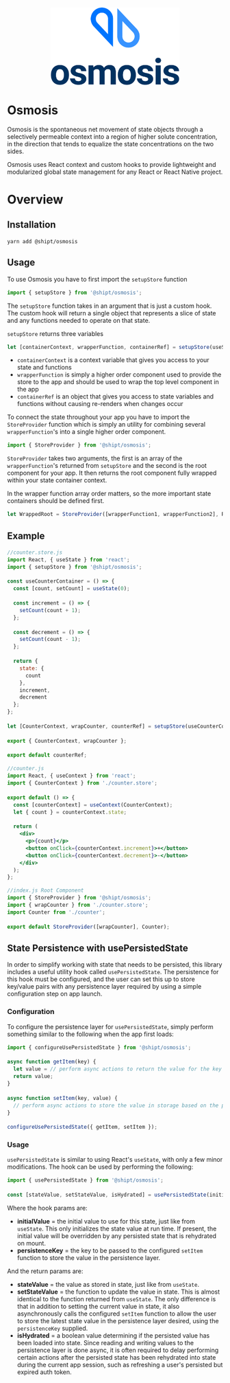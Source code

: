 <p align="center">
<img width="300" src=".github/logo.png" />
</p>

# Osmosis

Osmosis is the spontaneous net movement of state objects through a selectively permeable context into a region of higher solute concentration, in the direction that tends to equalize the state concentrations on the two sides.

Osmosis uses React context and custom hooks to provide lightweight and modularized global state management for any React or React Native project.

# Overview

## Installation

```
yarn add @shipt/osmosis
```

## Usage

To use Osmosis you have to first import the `setupStore` function

```js
import { setupStore } from '@shipt/osmosis';
```

The `setupStore` function takes in an argument that is just a custom hook. The custom hook will return a single object that represents a slice of state and any functions needed to operate on that state.

`setupStore` returns three variables

```js
let [containerContext, wrapperFunction, containerRef] = setupStore(useStateContainer);
```

- `containerContext` is a context variable that gives you access to your state and functions
- `wrapperFunction` is simply a higher order component used to provide the store to the app and should be used to wrap the top level component in the app
- `containerRef` is an object that gives you access to state variables and functions without causing re-renders when changes occur

To connect the state throughout your app you have to import the `StoreProvider` function which is simply an utility for combining several `wrapperFunction`'s into a single higher order component.

```js
import { StoreProvider } from '@shipt/osmosis';
```

`StoreProvider` takes two arguments, the first is an array of the `wrapperFunction`'s returned from `setupStore` and the second is the root component for your app. It then returns the root component fully wrapped within your state container context.

In the wrapper function array order matters, so the more important state containers should be defined first.

```js
let WrappedRoot = StoreProvider([wrapperFunction1, wrapperFunction2], RootComponent);
```

## Example

```js
//counter.store.js
import React, { useState } from 'react';
import { setupStore } from '@shipt/osmosis';

const useCounterContainer = () => {
  const [count, setCount] = useState(0);

  const increment = () => {
    setCount(count + 1);
  };

  const decrement = () => {
    setCount(count - 1);
  };

  return {
    state: {
      count
    },
    increment,
    decrement
  };
};

let [CounterContext, wrapCounter, counterRef] = setupStore(useCounterContainer);

export { CounterContext, wrapCounter };

export default counterRef;
```

```jsx
//counter.js
import React, { useContext } from 'react';
import { CounterContext } from './counter.store';

export default () => {
  const [counterContext] = useContext(CounterContext);
  let { count } = counterContext.state;

  return (
    <div>
      <p>{count}</p>
      <button onClick={counterContext.increment}>+</button>
      <button onClick={counterContext.decrement}>-</button>
    </div>
  );
};
```

```jsx
//index.js Root Component
import { StoreProvider } from '@shipt/osmosis';
import { wrapCounter } from './counter.store';
import Counter from './counter';

export default StoreProvider([wrapCounter], Counter);
```

## State Persistence with usePersistedState

In order to simplify working with state that needs to be persisted, this library includes a useful utility hook called `usePersistedState`. The persistence for this hook must be configured, and the user can set this up to store key/value pairs with any persistence layer required by using a simple configuration step on app launch.

### Configuration

To configure the persistence layer for `usePersistedState`, simply perform something similar to the following when the app first loads:

```js
import { configureUsePersistedState } from '@shipt/osmosis';

async function getItem(key) {
  let value = // perform async actions to return the value for the key provided 
  return value;
}

async function setItem(key, value) {
  // perform async actions to store the value in storage based on the provided key
}

configureUsePersistedState({ getItem, setItem });
```

### Usage

`usePersistedState` is similar to using React's `useState`, with only a few minor modifications. The hook can be used by performing the following:

```js
import { usePersistedState } from '@shipt/osmosis';

const [stateValue, setStateValue, isHydrated] = usePersistedState(initialValue, persistenceKey);
```

Where the hook params are:

- **initialValue** = the initial value to use for this state, just like from `useState`. This only initializes the state value at run time. If present, the initial value will be overridden by any persisted state that is rehydrated on mount.
- **persistenceKey** = the key to be passed to the configured `setItem` function to store the value in the persistence layer.

And the return params are:

- **stateValue** = the value as stored in state, just like from `useState`.
- **setStateValue** = the function to update the value in state. This is almost identical to the function returned from `useState`. The only difference is that in addition to setting the current value in state, it also asynchronously calls the configured `setItem` function to allow the user to store the latest state value in the persistence layer desired, using the `persistenceKey` supplied.
- **isHydrated** = a boolean value determining if the persisted value has been loaded into state. Since reading and writing values to the persistence layer is done async, it is often required to delay performing certain actions after the persisted state has been rehydrated into state during the current app session, such as refreshing a user's persisted but expired auth token.

